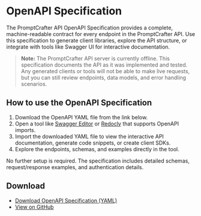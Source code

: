 # OpenAPI Specification

The PromptCrafter API OpenAPI Specification provides a complete, machine-readable contract for every endpoint in the PromptCrafter API. Use this specification to generate client libraries, explore the API structure, or integrate with tools like Swagger UI for interactive documentation.

> **Note:** The PromptCrafter API server is currently offline. This specification documents the API as it was implemented and tested. Any generated clients or tools will not be able to make live requests, but you can still review endpoints, data models, and error handling scenarios.

## How to use the OpenAPI Specification

1. Download the OpenAPI YAML file from the link below.
2. Open a tool like [Swagger Editor](https://editor.swagger.io/) or [Redocly](https://redocly.com/) that supports OpenAPI imports.
3. Import the downloaded YAML file to view the interactive API documentation, generate code snippets, or create client SDKs.
4. Explore the endpoints, schemas, and examples directly in the tool.

No further setup is required. The specification includes detailed schemas, request/response examples, and authentication details.

## Download

- [Download OpenAPI Specification (YAML)](assets/PromptCrafter_openapi.yaml)
- [View on GitHub](https://github.com/Marmelodov/PromptCrafter-API/blob/main/openapi/openapi.yaml)

